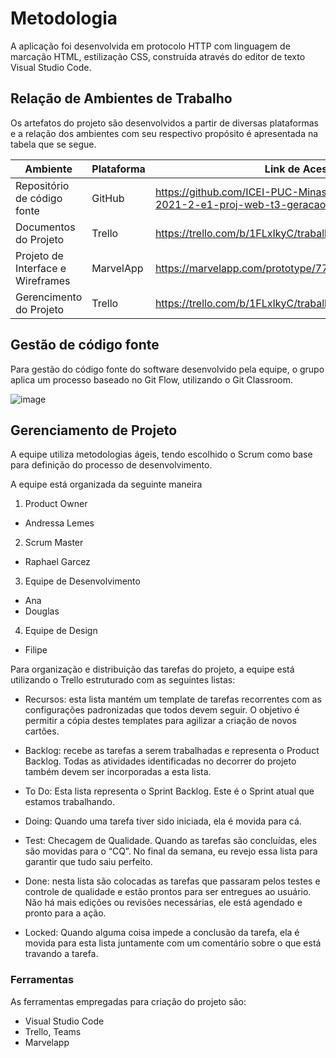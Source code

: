
# Metodologia

A aplicação foi desenvolvida em protocolo HTTP com linguagem de marcação HTML, estilização CSS, construída através do editor de texto Visual Studio Code. 

## Relação de Ambientes de Trabalho 

Os artefatos do projeto são desenvolvidos a partir de diversas plataformas e a relação dos ambientes com seu respectivo propósito é apresentada na tabela que se segue.

Ambiente | Plataforma | Link de Acesso |
--- | --- | --- | 
Repositório de código fonte | GitHub | https://github.com/ICEI-PUC-Minas-PMV-ADS/pmv-ads-2021-2-e1-proj-web-t3-geracao_documentos |
Documentos do Projeto | Trello | https://trello.com/b/1FLxIkyC/trabalho-ads-etapa-2 |
Projeto de Interface e Wireframes | MarvelApp | https://marvelapp.com/prototype/7790f5h/screen/82232136 | 
Gerencimento do Projeto | Trello | https://trello.com/b/1FLxIkyC/trabalho-ads-etapa-2 | 

## Gestão de código fonte 

Para gestão do código fonte do software desenvolvido pela equipe, o grupo aplica um processo baseado no Git Flow, utilizando o Git Classroom. 

![image](https://user-images.githubusercontent.com/89875612/135363138-b10e41a6-c524-4905-baea-ae31069e0eee.png)

## Gerenciamento de Projeto

A equipe utiliza metodologias ágeis, tendo escolhido o Scrum como base para definição do processo de desenvolvimento.

A equipe está organizada da seguinte maneira

1. Product Owner
- Andressa Lemes 
2. Scrum Master
- Raphael Garcez 
3. Equipe de Desenvolvimento
- Ana 
- Douglas 
4. Equipe de Design
- Filipe

Para organização e distribuição das tarefas do projeto, a equipe está utilizando o Trello estruturado com as seguintes listas:

- Recursos: esta lista mantém um template de tarefas recorrentes com as configurações padronizadas que todos devem seguir. O objetivo é permitir a cópia destes templates para agilizar a criação de novos cartões.

- Backlog: recebe as tarefas a serem trabalhadas e representa o Product Backlog. Todas as atividades identificadas no decorrer do projeto também devem ser incorporadas a esta lista.

- To Do: Esta lista representa o Sprint Backlog. Este é o Sprint atual que estamos trabalhando.

- Doing: Quando uma tarefa tiver sido iniciada, ela é movida para cá.

- Test: Checagem de Qualidade. Quando as tarefas são concluídas, eles são movidas para o “CQ”. No final da semana, eu revejo essa lista para garantir que tudo saiu perfeito.

- Done: nesta lista são colocadas as tarefas que passaram pelos testes e controle de qualidade e estão prontos para ser entregues ao usuário. Não há mais edições ou revisões necessárias, ele está agendado e pronto para a ação.

- Locked: Quando alguma coisa impede a conclusão da tarefa, ela é movida para esta lista juntamente com um comentário sobre o que está travando a tarefa.

### Ferramentas

As ferramentas empregadas para criação do projeto são:

- Visual Studio Code 
- Trello, Teams 
- Marvelapp 
